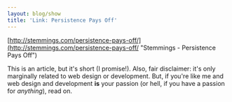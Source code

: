 ```yaml
---
layout: blog/show
title: 'Link: Persistence Pays Off'
---
```


[http://stemmings.com/persistence-pays-off/](http://stemmings.com/persistence-pays-off/ "Stemmings - Persistence Pays Off")

This is an article, but it's short (I promise!). Also, fair disclaimer: it's only marginally related to web design or development. But, if you're like me and web design and development **is** your passion (or hell, if you have a passion for *anything*), read on.

